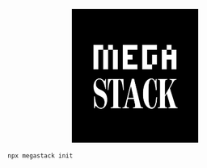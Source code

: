 <p align="center">
  <a href="#readme"><picture>
    <source media="(prefers-color-scheme: dark)" srcset="./assets/logo-dark.png" />
    <source media="(prefers-color-scheme: light)" srcset="./assets/logo-light.png" />
    <img alt="MegaStack" src="./assets/logo-light.png" width="250" />
  </picture></a>
</p>

```bash
npx megastack init
```
